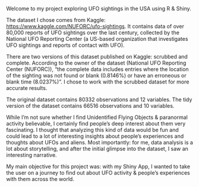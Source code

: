 Welcome to my project exploring UFO sightings in the USA using R & Shiny.

The dataset I chose comes from Kaggle: https://www.kaggle.com/NUFORC/ufo-sightings. It contains data of over 80,000 reports of UFO sightings over the last century, collected by the National UFO Reporting Center (a US-based organization that investigates UFO sightings and reports of contact with UFO).

There are two versions of this dataset published on Kaggle: scrubbed and complete. According to the owner of the dataset (National UFO Reporting Center (NUFORC)), “the complete data includes entries where the location of the sighting was not found or blank (0.8146%) or have an erroneous or blank time (8.0237%)”. I chose to work with the scrubbed dataset for more accurate results.

The original dataset contains 80332 observations and 12 variables. The tidy version of the dataset contains 66516 observations and 10 variables.

While I’m not sure whether I find Unidentified Flying Objects & paranormal activity believable, I certainly find people’s deep interest about them very fascinating. I thought that analyzing this kind of data would be fun and could lead to a lot of interesting insights about people’s experiences and thoughts about UFOs and aliens. Most importantly: for me, data analysis is a lot about storytelling, and after the initial glimpse into the dataset, I saw an interesting narrative.

My main objective for this project was: with my Shiny App, I wanted to take the user on a journey to find out about UFO activity & people’s experiences with them across the world.

